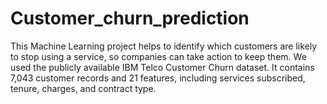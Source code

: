 # Customer_churn_prediction
This Machine Learning project helps to identify which customers are likely to stop using a service, so companies can take action to keep them.
We used the publicly available IBM Telco Customer Churn dataset. It contains 7,043 customer records and 21 features, including services subscribed, tenure, charges, and contract type.
